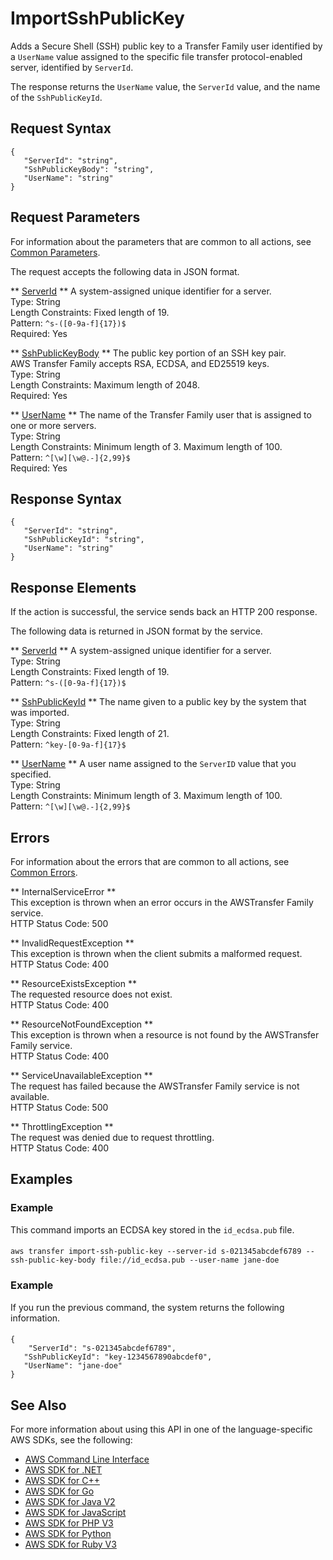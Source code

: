 # ImportSshPublicKey<a name="API_ImportSshPublicKey"></a>

Adds a Secure Shell \(SSH\) public key to a Transfer Family user identified by a `UserName` value assigned to the specific file transfer protocol\-enabled server, identified by `ServerId`\.

The response returns the `UserName` value, the `ServerId` value, and the name of the `SshPublicKeyId`\.

## Request Syntax<a name="API_ImportSshPublicKey_RequestSyntax"></a>

```
{
   "ServerId": "string",
   "SshPublicKeyBody": "string",
   "UserName": "string"
}
```

## Request Parameters<a name="API_ImportSshPublicKey_RequestParameters"></a>

For information about the parameters that are common to all actions, see [Common Parameters](CommonParameters.md)\.

The request accepts the following data in JSON format\.

 ** [ServerId](#API_ImportSshPublicKey_RequestSyntax) **   <a name="TransferFamily-ImportSshPublicKey-request-ServerId"></a>
A system\-assigned unique identifier for a server\.  
Type: String  
Length Constraints: Fixed length of 19\.  
Pattern: `^s-([0-9a-f]{17})$`   
Required: Yes

 ** [SshPublicKeyBody](#API_ImportSshPublicKey_RequestSyntax) **   <a name="TransferFamily-ImportSshPublicKey-request-SshPublicKeyBody"></a>
The public key portion of an SSH key pair\.  
 AWS Transfer Family accepts RSA, ECDSA, and ED25519 keys\.  
Type: String  
Length Constraints: Maximum length of 2048\.  
Required: Yes

 ** [UserName](#API_ImportSshPublicKey_RequestSyntax) **   <a name="TransferFamily-ImportSshPublicKey-request-UserName"></a>
The name of the Transfer Family user that is assigned to one or more servers\.  
Type: String  
Length Constraints: Minimum length of 3\. Maximum length of 100\.  
Pattern: `^[\w][\w@.-]{2,99}$`   
Required: Yes

## Response Syntax<a name="API_ImportSshPublicKey_ResponseSyntax"></a>

```
{
   "ServerId": "string",
   "SshPublicKeyId": "string",
   "UserName": "string"
}
```

## Response Elements<a name="API_ImportSshPublicKey_ResponseElements"></a>

If the action is successful, the service sends back an HTTP 200 response\.

The following data is returned in JSON format by the service\.

 ** [ServerId](#API_ImportSshPublicKey_ResponseSyntax) **   <a name="TransferFamily-ImportSshPublicKey-response-ServerId"></a>
A system\-assigned unique identifier for a server\.  
Type: String  
Length Constraints: Fixed length of 19\.  
Pattern: `^s-([0-9a-f]{17})$` 

 ** [SshPublicKeyId](#API_ImportSshPublicKey_ResponseSyntax) **   <a name="TransferFamily-ImportSshPublicKey-response-SshPublicKeyId"></a>
The name given to a public key by the system that was imported\.  
Type: String  
Length Constraints: Fixed length of 21\.  
Pattern: `^key-[0-9a-f]{17}$` 

 ** [UserName](#API_ImportSshPublicKey_ResponseSyntax) **   <a name="TransferFamily-ImportSshPublicKey-response-UserName"></a>
A user name assigned to the `ServerID` value that you specified\.  
Type: String  
Length Constraints: Minimum length of 3\. Maximum length of 100\.  
Pattern: `^[\w][\w@.-]{2,99}$` 

## Errors<a name="API_ImportSshPublicKey_Errors"></a>

For information about the errors that are common to all actions, see [Common Errors](CommonErrors.md)\.

 ** InternalServiceError **   
This exception is thrown when an error occurs in the AWSTransfer Family service\.  
HTTP Status Code: 500

 ** InvalidRequestException **   
This exception is thrown when the client submits a malformed request\.  
HTTP Status Code: 400

 ** ResourceExistsException **   
The requested resource does not exist\.  
HTTP Status Code: 400

 ** ResourceNotFoundException **   
This exception is thrown when a resource is not found by the AWSTransfer Family service\.  
HTTP Status Code: 400

 ** ServiceUnavailableException **   
The request has failed because the AWSTransfer Family service is not available\.  
HTTP Status Code: 500

 ** ThrottlingException **   
The request was denied due to request throttling\.  
HTTP Status Code: 400

## Examples<a name="API_ImportSshPublicKey_Examples"></a>

### Example<a name="API_ImportSshPublicKey_Example_1"></a>

This command imports an ECDSA key stored in the `id_ecdsa.pub` file\.

#### <a name="w225ab1c52c14c98c17b3b5"></a>

```
aws transfer import-ssh-public-key --server-id s-021345abcdef6789 --ssh-public-key-body file://id_ecdsa.pub --user-name jane-doe
```

### Example<a name="API_ImportSshPublicKey_Example_2"></a>

If you run the previous command, the system returns the following information\.

#### <a name="w225ab1c52c14c98c17b5b5"></a>

```
{
    "ServerId": "s-021345abcdef6789",
   "SshPublicKeyId": "key-1234567890abcdef0",
   "UserName": "jane-doe"
}
```

## See Also<a name="API_ImportSshPublicKey_SeeAlso"></a>

For more information about using this API in one of the language\-specific AWS SDKs, see the following:
+  [AWS Command Line Interface](https://docs.aws.amazon.com/goto/aws-cli/transfer-2018-11-05/ImportSshPublicKey) 
+  [AWS SDK for \.NET](https://docs.aws.amazon.com/goto/DotNetSDKV3/transfer-2018-11-05/ImportSshPublicKey) 
+  [AWS SDK for C\+\+](https://docs.aws.amazon.com/goto/SdkForCpp/transfer-2018-11-05/ImportSshPublicKey) 
+  [AWS SDK for Go](https://docs.aws.amazon.com/goto/SdkForGoV1/transfer-2018-11-05/ImportSshPublicKey) 
+  [AWS SDK for Java V2](https://docs.aws.amazon.com/goto/SdkForJavaV2/transfer-2018-11-05/ImportSshPublicKey) 
+  [AWS SDK for JavaScript](https://docs.aws.amazon.com/goto/AWSJavaScriptSDK/transfer-2018-11-05/ImportSshPublicKey) 
+  [AWS SDK for PHP V3](https://docs.aws.amazon.com/goto/SdkForPHPV3/transfer-2018-11-05/ImportSshPublicKey) 
+  [AWS SDK for Python](https://docs.aws.amazon.com/goto/boto3/transfer-2018-11-05/ImportSshPublicKey) 
+  [AWS SDK for Ruby V3](https://docs.aws.amazon.com/goto/SdkForRubyV3/transfer-2018-11-05/ImportSshPublicKey) 